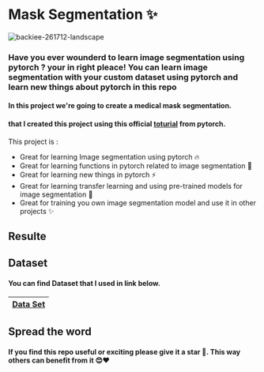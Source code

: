 # Mask Segmentation ✨



![backiee-261712-landscape](https://github.com/0nE01/Image-Segmentation-with-pytorch/assets/127254729/a4c0719b-c9fe-40d9-b6a2-111dd55e3ae4)



### Have you ever wounderd to learn image segmentation using pytorch ? your in right pleace! You can learn image segmentation with your custom dataset using pytorch and learn new things about pytorch in this repo 
#### In this project we're going to create a medical mask segmentation.
#### that I created this project using this official [toturial](https://pytorch.org/tutorials/intermediate/torchvision_tutorial.html) from pytorch.

This project is  :
* Great for learning Image segmentation using pytorch 🔥
* Great for learning functions in pytorch related to image segmentation 💪
* Great for learning new things in pytorch ⚡
* Great for learning transfer learning and using pre-trained models for image segmentation 🤖
* Great for training you own image segmentation model and use it in other projects ✨

Resulte
----


Dataset
------
#### You can find Dataset that I used in link below.
| [Data Set](https://www.kaggle.com/datasets/perke986/face-mask-segmentation-dataset) |
| ------------- | 

## Spread the word
#### If you find this repo useful or exciting please give it a star 🎇. This way others can benefit from it 😊❤
